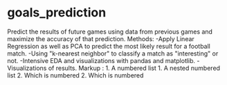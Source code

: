 # goals_prediction
Predict the results of future games using data from previous games and maximize the accuracy of that prediction.
Methods: 
  -Apply Linear Regression as well as PCA to predict the most likely result for a football match. 
  -Using "k-nearest neighbor" to classify a match as "interesting" or not.
  -Intensive EDA and visualizations with pandas and matplotlib.
  -Visualizations of results.
 Markup : 1. A numbered list
              1. A nested numbered list
              2. Which is numbered
          2. Which is numbered
